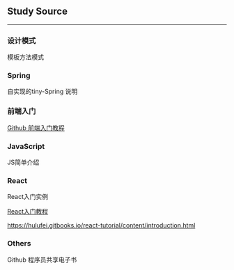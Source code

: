 ## **Study Source**

---

### **设计模式**

<a ref="http://blog.csdn.net/hguisu/article/details/7564039">模板方法模式</a>



### **Spring**

<a ref="https://github.com/code4craft/tiny-spring">自实现的tiny-Spring</a>  <a ref="https://www.zybuluo.com/dugu9sword/note/382745">说明</a>



### **前端入门**

<a href="https://github.com/ruanyf/jstraining"> Github 前端入门教程 </a>



### **JavaScript**

<a ref="http://szysky.com/2016/04/10/%E5%9F%BA%E7%A1%80%E7%AF%87(%E4%B8%80)-JS%E7%AE%80%E5%8D%95%E4%BB%8B%E7%BB%8D/">JS简单介绍</a>



### **React**

<a ref="http://www.ruanyifeng.com/blog/2015/03/react.html">React入门实例</a>

[React入门教程](https://hulufei.gitbooks.io/react-tutorial/content/introduction.html)

https://hulufei.gitbooks.io/react-tutorial/content/introduction.html



### **Others**

<a ref="https://github.com/shawnwg/free-programming-books.git">Github 程序员共享电子书</a>